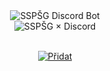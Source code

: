 <div align="center">
    <img src="Design/Banner/SSPŠG Discord Bot.svg" alt="SSPŠG Discord Bot"/>
</div>
<div align="center">
    <img src="Design/Banner/SSPŠG Discord.svg" alt="SSPŠG × Discord"/>
</div>

<br/>
<p align="center">
    <a href="https://discord.com/api/oauth2/authorize?client_id=1080575281091326063&permissions=274877908992&scope=bot%20applications.commands">
        <img src="Design/Banner/Přidat.svg" alt="Přidat"/>
    </a>
</p>
